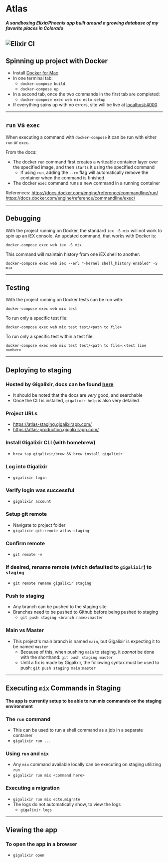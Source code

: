 # Atlas

##### A sandboxing Elixir/Phoenix app built around a growing database of my favorite places in Colorado 

![Elixir CI](https://github.com/noelworden/atlas/workflows/Elixir%20CI/badge.svg)
----
## Spinning up project with Docker
  - Install [Docker for Mac](https://docs.docker.com/docker-for-mac/install/)
  - In one terminal tab:
    - `docker-compose build`
    - `docker-compose up`
  - In a second tab, once the two commands in the first tab are completed:  
    - `docker-compose exec web mix ecto.setup`
  - If everything spins up with no errors, site will be live at [localhost:4000](http://localhost:4000)
----
## `run` vs `exec`

When executing a command with `docker-compose` it can be run with either `run` or `exec`. 

From the docs:
- The docker `run` command first creates a writeable container layer over the specified image, and then `starts` it using the specified command
  - If using `run`, adding the `--rm` flag will automatically remove the container when the command is finished
- The docker `exec` command runs a new command in a running container

References:
https://docs.docker.com/engine/reference/commandline/run/
https://docs.docker.com/engine/reference/commandline/exec/

----
## Debugging
With the project running on Docker, the standard `iex -S mix` will not work to spin up an iEX console. An updated command, that works with Docker is:

`docker-compose exec web iex -S mix`

This command will maintain history from one iEX shell to another:

`docker-compose exec web iex --erl "-kernel shell_history enabled" -S mix`

----
## Testing
With the project running on Docker tests can be run with:

`docker-compose exec web mix test`

To run only a specific test file:

`docker-compose exec web mix test test/<path to file>`

To run only a specific test within a test file:

`docker-compose exec web mix test test/<path to file>:<test line number>`

----
## Deploying to staging
### Hosted by Gigalixir, docs can be found [here](https://gigalixir.readthedocs.io/en/latest/)
  - It should be noted that the docs are _very_ good, and searchable
  - Once the CLI is installed, `gigalixir help` is also very detailed

### Project URLs
  - https://atlas-staging.gigalixirapp.com/
  - https://atlas-production.gigalixirapp.com/

### Install Gigalixir CLI (with homebrew)
  - `brew tap gigalixir/brew && brew install gigalixir`

### Log into Gigalixir
  - `gigalixir login`

### Verify login was successful
  - `gigalixir account`

### Setup git remote
  - Navigate to project folder
  - `gigalixir git:remote atlas-staging`

### Confirm remote
  - `git remote -v`

### If desired, rename remote (which defaulted to `gigalixir`) to `staging`
  - `git remote rename gigalixir staging`

### Push to staging
  - Any branch can be pushed to the staging site
  - Branches need to be pushed to Github before being pushed to staging
    - `git push staging <branch name>:master`

### Main vs Master
  - This project's main branch is named `main`, but Gigalixir is expecting it to be named `master`
    - Because of this, when pushing `main` to staging, it _cannot_ be done with the shorthand:
      `git push staging master`
    - Until a fix is made by Gigalixir, the following syntax must be used to push:
      `git push staging main:master`

----
## Executing `mix` Commands in Staging
#### The app is currently setup to be able to run mix commands on the staging environment

### The `run` command
  - This can be used to run a shell command as a job in a separate container
  - `gigalixir run ...`

### Using `run` and `mix`
  - Any `mix` command available locally can be executing on staging utilizing `run`
  - `gigalixir run mix <command here>`

### Executing a migration
  - `gigalixir run mix ecto.migrate`
  - The logs do not automatically show, to view the logs
    - `gigalixir logs`

----
## Viewing the app
### To open the app in a browser
- `gigalixir open`
